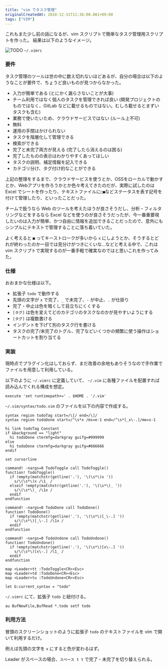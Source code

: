 ```yaml
---
title: "vim でタスク管理"
originalCreatedAt: 2018-12-31T11:36:00.001+09:00
tags: ["VIM"]
---
```

これもまた少し前の話になるが、vim スクリプトで簡単なタスク管理用スクリプトを作った。
結果は以下のようなイメージ。

![TODO](/img/2018-12-vim_1.png)
`~/.vimrc`

### 要件

タスク管理のツールは世の中に数え切れないほどあるが、自分の場合は以下のようなことが要件で、ちょうど良いものが見つからなかった。
<!--more-->
- 入力が簡単である (とにかく漏らさないことが大事)
- チーム利用ではなく個人のタスクを管理できれば良い (開発プロジェクトのものではなく、GitLab などに載せるものではない。むしろ載せるとまずいタスクも含む)
- 業務で使いたいため、クラウドサービスではない (ルール上不可)
- 無料
- 運用の手間はかけられない
- タスクを階層化して管理できる
- 検索ができる
- 完了と未完了両方が見える (完了したら消えるのは困る)
- 完了したものの表示はわかりやすくあってほしい
- タスクの説明、補足情報を記入できる
- カテゴリ分け、タグ付け的なことができる

上記の整理をするまで、クラウドサービスを使うとか、OSSをローカルで動かすとか、Webアプリを作ろうかとか色々考えてきたのだが、実際に試したのは Excel でシートを作ったり、テキストファイルに`□■`などステータスを表す記号を付けて管理したり、といったことだった。

チームで扱うなら Web のツールを考えたほうが良さそうだし、分析・フィルタリングなどをするなら Excel などを使うのが良さそうだったが、今一番重要視したいのは入力が簡単、かつ自由に情報を追加できることだったので、意外にもシンプルにテキストで管理することに落ち着いていた。

よく考えると `■` ってキーストロークが多いから `x` にしようとか、そうするとどれが終わったのか一目では見分けがつきにくいな…などと考える中で、これは vim スクリプトで実現するのが一番手軽で確実なのではと思いこれを作ってみた。

### 仕様

おおまかな仕様は以下。

- 拡張子 `todo` で動作する
- 先頭の文字が `x` で完了、`_` で未完了、`-` が中止、`.` が仕掛り
- 完了・中止は色を暗くして目立ちにくくする
- `[タグ]` は色を変えてどのカテゴリのタスクなのかが見やすいようにする
- `[タグ]` は複数書ける
- インデントを下げて別のタスク行を書ける
- タスクの完了/未完了のトグル、完了などいくつかの頻繁に使う操作はショートカットを割り当てる

### 実装

現時点でプラグイン化はしておらず、まだ改善の余地もありそうなので手作業でファイルを用意して利用している。

以下のように `~/.vimrc` に定義していて、 `~/.vim` に各種ファイルを配置すれば読み込んでくれる構成を想定。

```vim
execute 'set runtimepath+=' . $HOME . '/.vim'
```

`~/.vim/syntax/todo.vim` のファイルを以下の内容で作成する。

```vim
syntax region todoTag start=/\[/ end=/\]/
syntax region todoDone start=/^\s*x /ms=e-1 end=/^\s*[_x\-.]/me=s-1

hi link todoTag Constant
if &background == "light"
  hi todoDone ctermfg=darkgray guifg=#999999
else
  hi todoDone ctermfg=darkgray guifg=#666666
endif

set cursorline

command! -nargs=0 TodoToggle call TodoToggle()
function! TodoToggle()
  if !empty(matchstr(getline('.'), '\(\s*\)x '))
    s/\(\s*\)x /\1_ /
  elseif !empty(matchstr(getline('.'), '\(\s*\)_ '))
    s/\(\s*\)_ /\1x /
  endif
endfunction

command! -nargs=0 TodoDone call TodoDone()
function! TodoDone()
  if !empty(matchstr(getline('.'), '\(\s*\)[_\-.] '))
    s/\(\s*\)[_\-.] /\1x /
  endif
endfunction

command! -nargs=0 TodoUndone call TodoUndone()
function! TodoUndone()
  if !empty(matchstr(getline('.'), '\(\s*\)[x\-.] '))
    s/\(\s*\)[x\-.] /\1_ /
  endif
endfunction

map <Leader>tt :TodoToggle<CR><Esc>
map <Leader>td :TodoDone<CR><Esc>
map <Leader>tu :TodoUndone<CR><Esc>

let b:current_syntax = "todo"
```

`~/.vimrc` にて、拡張子 `todo` と紐付ける。

```vim
au BufNewFile,BufRead *.todo setf todo
```

### 利用方法

冒頭のスクリーンショットのように拡張子 `todo` のテキストファイルを vim で開いて利用するだけ。

例えば先頭の文字を `x` にすると色が変わるはず。

Leader がスペースの場合、`スペース t t` で完了・未完了を切り替えられる。
